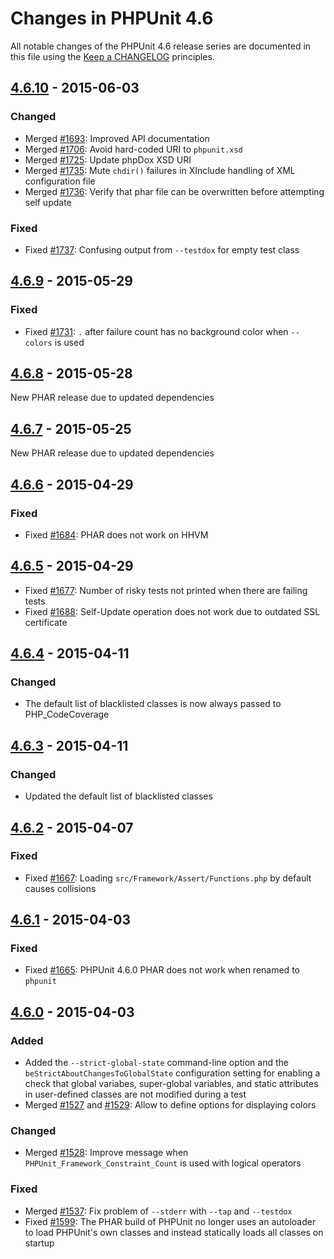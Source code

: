 # Changes in PHPUnit 4.6

All notable changes of the PHPUnit 4.6 release series are documented in this file using the [Keep a CHANGELOG](http://keepachangelog.com/) principles.

## [4.6.10] - 2015-06-03

### Changed

* Merged [#1693](http://github.com/sebastianbergmann/phpunit/pull/1693): Improved API documentation
* Merged [#1706](http://github.com/sebastianbergmann/phpunit/pull/1706): Avoid hard-coded URI to `phpunit.xsd`
* Merged [#1725](http://github.com/sebastianbergmann/phpunit/pull/1725): Update phpDox XSD URI
* Merged [#1735](http://github.com/sebastianbergmann/phpunit/pull/1735): Mute `chdir()` failures in XInclude handling of XML configuration file
* Merged [#1736](http://github.com/sebastianbergmann/phpunit/pull/1736): Verify that phar file can be overwritten before attempting self update

### Fixed

* Fixed [#1737](http://github.com/sebastianbergmann/phpunit/issues/1737): Confusing output from `--testdox` for empty test class

## [4.6.9] - 2015-05-29

### Fixed

* Fixed [#1731](http://github.com/sebastianbergmann/phpunit/issues/1731): `.` after failure count has no background color when `--colors` is used

## [4.6.8] - 2015-05-28

New PHAR release due to updated dependencies

## [4.6.7] - 2015-05-25

New PHAR release due to updated dependencies

## [4.6.6] - 2015-04-29

### Fixed

* Fixed [#1684](http://github.com/sebastianbergmann/phpunit/issues/1684): PHAR does not work on HHVM

## [4.6.5] - 2015-04-29

* Fixed [#1677](http://github.com/sebastianbergmann/phpunit/issues/1677): Number of risky tests not printed when there are failing tests
* Fixed [#1688](http://github.com/sebastianbergmann/phpunit/issues/1688): Self-Update operation does not work due to outdated SSL certificate

## [4.6.4] - 2015-04-11

### Changed

* The default list of blacklisted classes is now always passed to PHP_CodeCoverage

## [4.6.3] - 2015-04-11

### Changed

* Updated the default list of blacklisted classes

## [4.6.2] - 2015-04-07

### Fixed

* Fixed [#1667](http://github.com/sebastianbergmann/phpunit/issues/1667): Loading `src/Framework/Assert/Functions.php` by default causes collisions

## [4.6.1] - 2015-04-03

### Fixed

* Fixed [#1665](http://github.com/sebastianbergmann/phpunit/issues/1665): PHPUnit 4.6.0 PHAR does not work when renamed to `phpunit`

## [4.6.0] - 2015-04-03

### Added

* Added the `--strict-global-state` command-line option and the `beStrictAboutChangesToGlobalState` configuration setting for enabling a check that global variabes, super-global variables, and static attributes in user-defined classes are not modified during a test
* Merged [#1527](http://github.com/sebastianbergmann/phpunit/issues/1527) and [#1529](http://github.com/sebastianbergmann/phpunit/issues/1529): Allow to define options for displaying colors

### Changed

* Merged [#1528](http://github.com/sebastianbergmann/phpunit/issues/1528): Improve message when `PHPUnit_Framework_Constraint_Count` is used with logical operators

### Fixed

* Merged [#1537](http://github.com/sebastianbergmann/phpunit/issues/1537): Fix problem of `--stderr` with `--tap` and `--testdox`
* Fixed [#1599](http://github.com/sebastianbergmann/phpunit/issues/1599): The PHAR build of PHPUnit no longer uses an autoloader to load PHPUnit's own classes and instead statically loads all classes on startup

[4.6.10]: http://github.com/sebastianbergmann/phpunit/compare/4.6.9...4.6.10
[4.6.9]: http://github.com/sebastianbergmann/phpunit/compare/4.6.8...4.6.9
[4.6.8]: http://github.com/sebastianbergmann/phpunit/compare/4.6.7...4.6.8
[4.6.7]: http://github.com/sebastianbergmann/phpunit/compare/4.6.6...4.6.7
[4.6.6]: http://github.com/sebastianbergmann/phpunit/compare/4.6.5...4.6.6
[4.6.5]: http://github.com/sebastianbergmann/phpunit/compare/4.6.4...4.6.5
[4.6.4]: http://github.com/sebastianbergmann/phpunit/compare/4.6.3...4.6.4
[4.6.3]: http://github.com/sebastianbergmann/phpunit/compare/4.6.2...4.6.3
[4.6.2]: http://github.com/sebastianbergmann/phpunit/compare/4.6.1...4.6.2
[4.6.1]: http://github.com/sebastianbergmann/phpunit/compare/4.6.0...4.6.1
[4.6.0]: http://github.com/sebastianbergmann/phpunit/compare/4.5...4.6.0

